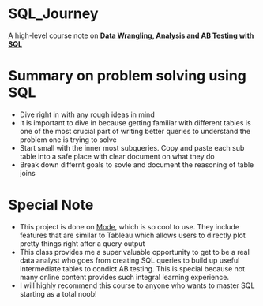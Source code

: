 # SQL_Journey
A high-level course note on [**Data Wrangling, Analysis and AB Testing with SQL** ](https://www.coursera.org/learn/data-wrangling-analysis-abtesting/home/welcome)

# Summary on problem solving using SQL

* Dive right in with any rough ideas in mind
* It is important to dive in because getting familiar with different tables is one of the most crucial part of writing better queries to understand the problem one is trying to solve
* Start small with the inner most subqueries. Copy and paste each sub table into a safe place with clear document on what they do
* Break down differnt goals to sovle and document the reasoning of table joins


# Special Note

* This project is done on [Mode](https://mode.com/), which is so cool to use. They include features that are similar to Tableau which allows users to directly plot pretty things right after a query output
* This class provides me a super valuable opportunity to get to be a real data analyst who goes from creating SQL queries to build up useful intermediate tables to condict AB testing. This is special because not many online content provides such integral learning experience. 
* I will highly recommend this course to anyone who wants to master SQL starting as a total noob!
